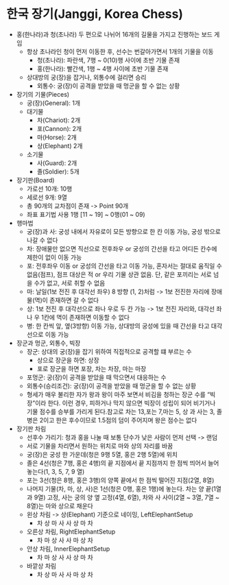 # 한국 장기(Janggi, Korea Chess)

- 홍(한나라)과 청(초나라) 두 편으로 나뉘어 16개의 길물을 가지고 진행하는 보드 게임
  - 항상 초나라인 청이 먼저 이동한 후, 선수는 번갈아가면서 1개의 기물을 이동
    - 청(초나라): 파란색, 7행 ~ 0(10)행 사이에 초반 기물 존재
    - 홍(한나라): 빨간색, 1행 ~ 4행 사이에 초반 기물 존재
  - 상대방의 궁(장)을 잡거나, 외통수에 걸리면 승리
    - 외통수: 궁(장)이 공격을 받았을 때 멍군을 할 수 없는 상황
- 장기의 기물(Pieces)
  - 궁(장)(General): 1개
  - 대기물
    - 차(Chariot): 2개
    - 포(Cannon): 2개
    - 마(Horse): 2개
    - 상(Elephant) 2개
  - 소기물
    - 사(Guard): 2개
    - 졸(Soldier): 5개
- 장기판(Board)
  - 가로선 10개: 10행
  - 세로선 9개: 9열
  - 총 90개의 교차점이 존재 -> Point 90개
  - 좌표 표기법 사용 1행 [11 ~ 19] ~ 0행(01 ~ 09)
- 행마법
  - 궁(장)과 사: 궁성 내에서 자유로이 모든 방향으로 한 칸 이동 가능, 궁성 밖으로 나갈 수 없다
  - 차: 장애물만 없으면 직선으로 전후좌우 or 궁성의 간선을 타고 어디든 칸수에 제한이 없이 이동 가능
  - 포: 전후좌우 이동 or 궁성의 간선을 타고 이동 가능, 혼자서는 절대로 움직일 수 없음(점프), 점프 대상은 적 or 우리 기물 상관 없음. 단, 같은 포끼리는 서로 넘을 수가 없고, 서로 취할 수 없음
  - 마: 날일(1보 전진 후 대각선 좌우) 8 방향 (1, 2)처럼 -> 1보 전진한 자리에 장애물(멱)이 존재하면 갈 수 없다
  - 상: 1보 전진 후 대각선으로 좌나 우로 두 칸 가능 -> 1보 전진 자리와, 대각선 좌나 우 1칸에 멱이 존재하면 이동할 수 없다
  - 병: 한 칸씩 앞, 옆(3방향) 이동 가능, 상대방의 궁성에 있을 때 간선을 타고 대각선으로 이동 가능
- 장군과 멍군, 외통수, 빅장
  - 장군: 상대의 궁(장)을 잡기 위하여 직접적으로 공격할 떄 부르는 수
    - 상으로 장군을 하면: 상장
    - 포로 장군을 하면 포장, 차는 차장, 마는 마장
  - 포멍군: 궁(장)이 공격을 받았을 때 막으면서 대응하는 수
  - 외통수(승리조건):  궁(장)이 공격을 받았을 때 멍군을 할 수 없는 상황
  - 형세가 매우 불리한 자가 왕과 왕이 마주 보면서 비김을 청하는 장군 수를 “빅장”이라 한다. 이런 경우, 피하거나 막지 않으면 빅장이 성립이 되어 비기거나 기물 점수를 승부를 가리게 된다.참고로 차는 13,포는 7,마는 5, 상 과 사는 3, 졸병은 2이고 한은 후수이므로 1.5점의 덤이 주어지며 왕은 점수는 없다
- 장기판 차림
  - 선후수 가리기: 청과 홍을 나눌 때 보통 단수가 낮은 사람이 먼저 선택 -> 랜덤
  - 서로 기물을 차리면서 원하는 위치로 마와 상의 자리를 바꿈
  - 궁(장)은 궁성 한 가운데(청은 9행 5열, 홍은 2행 5열)에 위치
  - 졸은 4선(청은 7행, 홍은 4행)의 끝 지점에서 끝 지점까지 한 점씩 띄어서 늘어 놓는다(1, 3, 5, 7, 9 열)
  - 포는 3선(청은 8행, 홍은 3행)의 양쪽 끝에서 한 점씩 떨어진 지점(2열,  8열)
  - 나머지 기물(차, 마, 상, 사)은 1선(청은 0행, 홍은 1행)에 놓는다. 차는 양 끝(1열과 9열) 고정, 사는 궁의 양 옆 고정(4열, 6열), 차와 사 사이(2열 ~ 3열, 7열 ~ 8열)는 마와 상으로 채운다
  - 왼상 차림 -> 상(Elephant) 기준으로 네이밍, LeftElephantSetup
    - 차 상 마 사 사 상 마 차
  - 오른상 차림, RightElephantSetup
    - 차 마 상 사 사 마 상 차
  - 안상 차림, InnerElephantSetup
    - 차 마 상 사 사 상 마 차
  - 바깥상 차림
    - 차 상 마 사 사 마 상 차